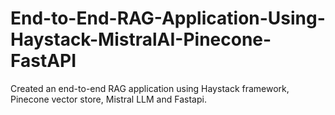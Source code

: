 # End-to-End-RAG-Application-Using-Haystack-MistralAI-Pinecone-FastAPI
Created an end-to-end RAG application using Haystack framework, Pinecone vector store, Mistral LLM and Fastapi. 
